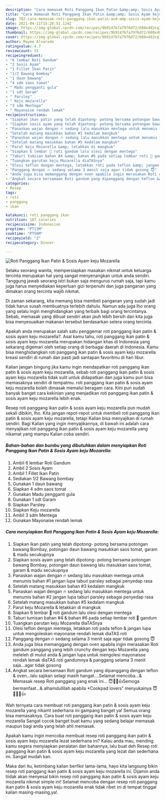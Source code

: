 ```yaml
---
description: "Cara memasak Roti Panggang Ikan Patin &amp;amp; Sosis Ayam keju Mozarella yang enak Untuk Jualan"
title: "Cara memasak Roti Panggang Ikan Patin &amp;amp; Sosis Ayam keju Mozarella yang enak Untuk Jualan"
slug: 782-cara-memasak-roti-panggang-ikan-patin-and-amp-sosis-ayam-keju-mozarella-yang-enak-untuk-jualan
date: 2021-04-11T15:28:51.124Z
image: https://img-global.cpcdn.com/recipes/9b9147b7a7976d72/680x482cq70/roti-panggang-ikan-patin-sosis-ayam-keju-mozarella-foto-resep-utama.jpg
thumbnail: https://img-global.cpcdn.com/recipes/9b9147b7a7976d72/680x482cq70/roti-panggang-ikan-patin-sosis-ayam-keju-mozarella-foto-resep-utama.jpg
cover: https://img-global.cpcdn.com/recipes/9b9147b7a7976d72/680x482cq70/roti-panggang-ikan-patin-sosis-ayam-keju-mozarella-foto-resep-utama.jpg
author: Mayme Alvarado
ratingvalue: 4.7
reviewcount: 15
recipeingredient:
- "6 lembar Roti Gandum"
- "2 Sosis Ayam"
- "1 Fillet Ikan Patin"
- "1/2 Bawang bombay"
- "1 daun bawang"
- "4 sdm saos tomat"
- " Madu pengganti gula"
- "1 sdt Garam"
- " Parsley"
- " Keju mozarella"
- "3 sdm Mentega"
- " Mayonaise rendah lemak"
recipeinstructions:
- "Siapkan ikan patin yang telah dipotong- potong bersama potongan bawang Bombay, potongan daun bawang masukkan saos tomat, garam &amp; madu secukupnya"
- "Siapkan sosis ayam yang telah dipotong- potong bersama potongan bawang Bombay, potongan daun bawang lalu masukkan saos tomat, garam &amp; madu secukupnya"
- "Panaskan wajan dengan 🔥 sedang lalu masukkan mentega untuk menumis bahan #1 jangan lupa taburi parsley sebagai penyedap rasa"
- "Setelah matang masukkan bahan #3 kedalam mangkuk"
- "Panaskan wajan dengan 🔥 sedang lalu masukkan mentega untuk menumis bahan #2 jangan lupa taburi parsley sebagai penyedap rasa"
- "Setelah matang masukkan bahan #5 kedalam mangkuk"
- "Parut keju Mozarella &amp; letakkan di mangkuk"
- "Siapkan 6 lembar 🍞 roti gandum lalu olesi dengan mentega"
- "Taburi tumisan bahan #4 &amp; bahan #6 pada setiap lembar roti 🍞 gandum"
- "Tuangkan parutan keju Mozarella diaTASnya"
- "Olesi teflon dengan mentega, letakkan roti pada teflon &amp; jangan lupa untuk mengoleskan mayonaise rendah lemak diaTAS roti"
- "Panggang dengan 🔥 sedang selama 3 menit saja agar tidak gosong 😇"
- "Anda juga bisa memanggang dengan oven apabila ingin merasakan Roti gandum panggang yang lebih crunchy dengan keju Mozarella yang meleleh di mulut anda &amp; jangan lupa untuk mengolesi mayonaisse rendah lemak diaTAS roti gandumnya &amp; panggang selama 3 menit saja...agar tidak gosong"
- "Angkat secara bersamaan Roti gandum yang dipanggang dengan teflon &amp; oven...lalu sajikan selagi masih hangat....Selamat mencoba...&amp; Memasak resep Roti panggang yang enak ini... 😇🙏🏻👍Semoga bermanfaat...&amp; alhamdullilah apabila *Cookpad lovers&#34; menyukainya 😇🙏🏻💚👍"
categories:
- Resep
tags:
- roti
- panggang
- ikan

katakunci: roti panggang ikan 
nutrition: 187 calories
recipecuisine: Indonesian
preptime: "PT13M"
cooktime: "PT56M"
recipeyield: "2"
recipecategory: Dinner

---
```



![Roti Panggang Ikan Patin &amp; Sosis Ayam keju Mozarella](https://img-global.cpcdn.com/recipes/9b9147b7a7976d72/680x482cq70/roti-panggang-ikan-patin-sosis-ayam-keju-mozarella-foto-resep-utama.jpg)

Selaku seorang wanita, mempersiapkan masakan nikmat untuk keluarga tercinta merupakan hal yang sangat menyenangkan untuk anda sendiri. Tanggung jawab seorang istri bukan saja mengurus rumah saja, tapi kamu juga harus menyediakan keperluan gizi terpenuhi dan juga panganan yang dimakan orang tercinta wajib nikmat.

Di zaman  sekarang, kita memang bisa membeli panganan yang sudah jadi tidak harus susah membuatnya terlebih dahulu. Namun ada juga lho orang yang selalu ingin menghidangkan yang terbaik bagi orang tercintanya. Sebab, memasak yang dibuat sendiri akan jauh lebih bersih dan kita juga bisa menyesuaikan makanan tersebut berdasarkan selera orang tercinta. 



Apakah anda merupakan salah satu penggemar roti panggang ikan patin &amp; sosis ayam keju mozarella?. Asal kamu tahu, roti panggang ikan patin &amp; sosis ayam keju mozarella merupakan hidangan khas di Indonesia yang sekarang digemari oleh setiap orang di berbagai daerah di Indonesia. Kamu bisa menghidangkan roti panggang ikan patin &amp; sosis ayam keju mozarella kreasi sendiri di rumah dan pasti jadi santapan favoritmu di hari libur.

Kalian jangan bingung jika kamu ingin mendapatkan roti panggang ikan patin &amp; sosis ayam keju mozarella, sebab roti panggang ikan patin &amp; sosis ayam keju mozarella tidak sulit untuk didapatkan dan juga kamu pun bisa memasaknya sendiri di tempatmu. roti panggang ikan patin &amp; sosis ayam keju mozarella boleh dimasak memalui beragam cara. Kini pun sudah banyak banget cara kekinian yang menjadikan roti panggang ikan patin &amp; sosis ayam keju mozarella lebih enak.

Resep roti panggang ikan patin &amp; sosis ayam keju mozarella pun mudah sekali dibikin, lho. Kita jangan repot-repot untuk membeli roti panggang ikan patin &amp; sosis ayam keju mozarella, tetapi Kalian bisa menyajikan di rumah sendiri. Bagi Kalian yang ingin menyajikannya, di bawah ini adalah cara menyajikan roti panggang ikan patin &amp; sosis ayam keju mozarella yang nikamat yang mampu Kalian coba sendiri.

<!--inarticleads1-->

##### Bahan-bahan dan bumbu yang dibutuhkan dalam menyiapkan Roti Panggang Ikan Patin &amp; Sosis Ayam keju Mozarella:

1. Ambil 6 lembar Roti Gandum
1. Ambil 2 Sosis Ayam
1. Ambil 1 Fillet Ikan Patin
1. Sediakan 1/2 Bawang bombay
1. Gunakan 1 daun bawang
1. Siapkan 4 sdm saos tomat
1. Gunakan  Madu pengganti gula
1. Gunakan 1 sdt Garam
1. Siapkan  Parsley
1. Siapkan  Keju mozarella
1. Ambil 3 sdm Mentega
1. Gunakan  Mayonaise rendah lemak




<!--inarticleads2-->

##### Cara menyiapkan Roti Panggang Ikan Patin &amp; Sosis Ayam keju Mozarella:

1. Siapkan ikan patin yang telah dipotong- potong bersama potongan bawang Bombay, potongan daun bawang masukkan saos tomat, garam &amp; madu secukupnya
1. Siapkan sosis ayam yang telah dipotong- potong bersama potongan bawang Bombay, potongan daun bawang lalu masukkan saos tomat, garam &amp; madu secukupnya
1. Panaskan wajan dengan 🔥 sedang lalu masukkan mentega untuk menumis bahan #1 jangan lupa taburi parsley sebagai penyedap rasa
1. Setelah matang masukkan bahan #3 kedalam mangkuk
1. Panaskan wajan dengan 🔥 sedang lalu masukkan mentega untuk menumis bahan #2 jangan lupa taburi parsley sebagai penyedap rasa
1. Setelah matang masukkan bahan #5 kedalam mangkuk
1. Parut keju Mozarella &amp; letakkan di mangkuk
1. Siapkan 6 lembar 🍞 roti gandum lalu olesi dengan mentega
1. Taburi tumisan bahan #4 &amp; bahan #6 pada setiap lembar roti 🍞 gandum
1. Tuangkan parutan keju Mozarella diaTASnya
1. Olesi teflon dengan mentega, letakkan roti pada teflon &amp; jangan lupa untuk mengoleskan mayonaise rendah lemak diaTAS roti
1. Panggang dengan 🔥 sedang selama 3 menit saja agar tidak gosong 😇
1. Anda juga bisa memanggang dengan oven apabila ingin merasakan Roti gandum panggang yang lebih crunchy dengan keju Mozarella yang meleleh di mulut anda &amp; jangan lupa untuk mengolesi mayonaisse rendah lemak diaTAS roti gandumnya &amp; panggang selama 3 menit saja...agar tidak gosong
1. Angkat secara bersamaan Roti gandum yang dipanggang dengan teflon &amp; oven...lalu sajikan selagi masih hangat....Selamat mencoba...&amp; Memasak resep Roti panggang yang enak ini... 😇🙏🏻👍Semoga bermanfaat...&amp; alhamdullilah apabila *Cookpad lovers&#34; menyukainya 😇🙏🏻💚👍




Wah ternyata cara membuat roti panggang ikan patin &amp; sosis ayam keju mozarella yang nikamt sederhana ini gampang banget ya! Semua orang bisa memasaknya. Cara buat roti panggang ikan patin &amp; sosis ayam keju mozarella Sangat cocok banget buat kamu yang sedang belajar memasak maupun bagi anda yang telah ahli memasak.

Apakah kamu ingin mencoba membuat resep roti panggang ikan patin &amp; sosis ayam keju mozarella lezat sederhana ini? Kalau anda mau, mending kamu segera menyiapkan peralatan dan bahannya, lalu buat deh Resep roti panggang ikan patin &amp; sosis ayam keju mozarella yang lezat dan sederhana ini. Sangat mudah kan. 

Maka dari itu, ketimbang kalian berfikir lama-lama, hayo kita langsung bikin resep roti panggang ikan patin &amp; sosis ayam keju mozarella ini. Dijamin anda tiidak akan menyesal bikin resep roti panggang ikan patin &amp; sosis ayam keju mozarella nikmat simple ini! Selamat mencoba dengan resep roti panggang ikan patin &amp; sosis ayam keju mozarella enak tidak ribet ini di tempat tinggal kalian masing-masing,ya!.

